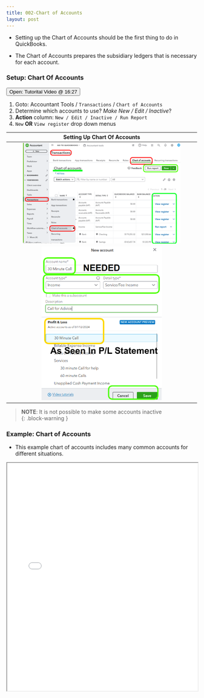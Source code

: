 ```yaml
---
title: 002-Chart of Accounts
layout: post
---
```


- Setting up the Chart of Accounts should be the first thing to do in QuickBooks.

- The Chart of Accounts prepares the subsidiary ledgers that is necessary for each account.


### Setup: Chart Of Accounts


<script> 
 function openWindow()
 {window.open("https://www.youtube.com/watch?v=aoWghI3kvpc&t=987");}
</script>

<button onclick="openWindow()">Open: Tutorital Video @ 16:27</button>


1. Goto: Accountant Tools / `Transactions` / `Chart of Accounts`
2. Determine which accounts to use? *Make New / Edit / Inactive*?
3. **Action** column: `New / Edit / Inactive / Run Report` 
4. `New` **OR** `View register` drop down menus


|Setting Up Chart Of Accounts|
|:-:|
|<img src="/assets/images/3.new.chart.of.accounts.button.png" width="85%" />|
|<img src="/assets/images/3.new.coa.png" width="65%" />|


>**NOTE**: It is not possible to make some accounts inactive  
{: .block-warning } 

### Example: Chart of Accounts

- This example chart of accounts includes many common accounts for different situations.

<div class="pdf-container">
    <iframe src="/assets/nacpb/nahb-chart-of-accounts-2016.pdf#zoom=FitH" height="600" width="100%" allowFullScreen="true">
    </iframe>
</div>
